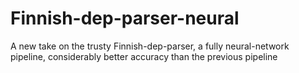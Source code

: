 # Finnish-dep-parser-neural
A new take on the trusty Finnish-dep-parser, a fully neural-network pipeline, considerably better accuracy than the previous pipeline
